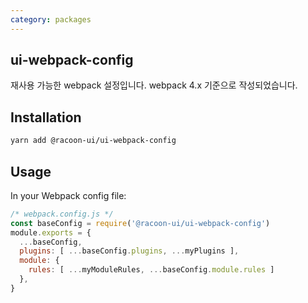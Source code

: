 ```yaml
---
category: packages
---
```


## ui-webpack-config

재사용 가능한 webpack 설정입니다. webpack 4.x 기준으로 작성되었습니다.

## Installation

```sh
yarn add @racoon-ui/ui-webpack-config
```

## Usage

In your Webpack config file:

```js
/* webpack.config.js */
const baseConfig = require('@racoon-ui/ui-webpack-config')
module.exports = {
  ...baseConfig,
  plugins: [ ...baseConfig.plugins, ...myPlugins ],
  module: {
    rules: [ ...myModuleRules, ...baseConfig.module.rules ]
  },
}
```

